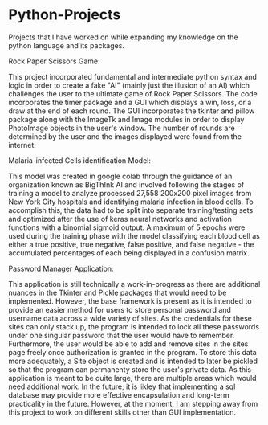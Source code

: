 # Python-Projects
Projects that I have worked on while expanding my knowledge on the python language and its packages.

Rock Paper Scissors Game:

This project incorporated fundamental and intermediate python syntax and logic in order to create a fake "AI" (mainly just the illusion of an AI) which challenges the user to the ultimate game of Rock Paper Scissors. The code incorporates the timer package and a GUI which displays a win, loss, or a draw at the end of each round. The GUI incorporates the tkinter and pillow package along with the ImageTk and Image modules in order to display PhotoImage objects in the user's window. The number of rounds are determined by the user and the images displayed were found from the internet.

Malaria-infected Cells identification Model:

This model was created in google colab through the guidance of an organization known as BigTh!nk AI and involved following the stages of training a model to analyze processed 27,558 200x200 pixel images from New York City hospitals and identifying malaria infection in blood cells. To accomplish this, the data had to be split into separate training/testing sets and optimized after the use of keras neural networks and activation functions with a binomial sigmoid output. A maximum of 5 epochs were used during the training phase with the model classifying each blood cell as either a true positive, true negative, false positive, and false negative - the accumulated percentages of each being displayed in a confusion matrix.

Password Manager Application:

This application is still technically a work-in-progress as there are additional nuances in the Tkinter and Pickle packages that would need to be implemented. However, the base framework is present as it is intended to provide an easier method for users to store personal password and username data across a wide variety of sites. As the credentials for these sites can only stack up, the program is intended to lock all these passwords under one singular password that the user would have to remember. Furthermore, the user would be able to add and remove sites in the sites page freely once authorization is granted in the program. To store this data more adequately, a Site object is created and is intended to later be pickled so that the program can permanenty store the user's private data. As this application is meant to be quite large, there are multiple areas which would need additional work. In the future, it is likley that implementing a sql database may provide more effective encapsulation and long-term practicality in the future. However, at the moment, I am stepping away from this project to work on different skills other than GUI implementation.
